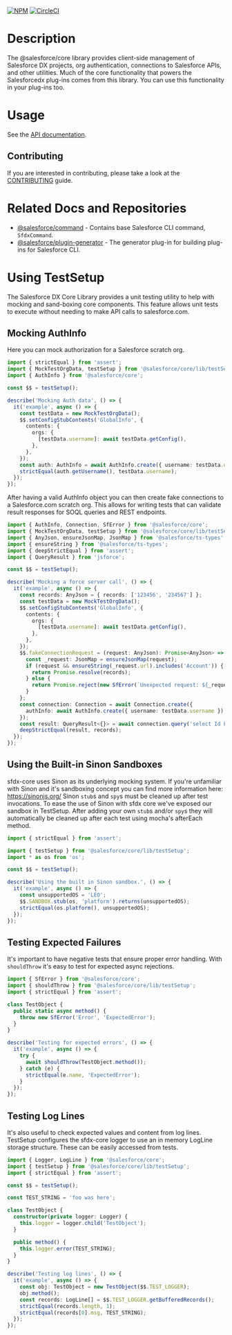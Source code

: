 [![NPM](https://img.shields.io/npm/v/@salesforce/core.svg)](https://www.npmjs.com/package/@salesforce/core)
[![CircleCI](https://circleci.com/gh/forcedotcom/sfdx-core.svg?style=svg&circle-token=2377ca31221869e9d13448313620486da80e595f)](https://circleci.com/gh/forcedotcom/sfdx-core)

# Description

The @salesforce/core library provides client-side management of Salesforce DX projects, org authentication, connections to Salesforce APIs, and other utilities. Much of the core functionality that powers the Salesforcedx plug-ins comes from this library. You can use this functionality in your plug-ins too.

# Usage

See the [API documentation](https://forcedotcom.github.io/sfdx-core/).

## Contributing

If you are interested in contributing, please take a look at the [CONTRIBUTING](CONTRIBUTING.md) guide.

# Related Docs and Repositories

- [@salesforce/command](https://github.com/forcedotcom/cli-packages/tree/main/packages/command) - Contains base Salesforce CLI command, `SfdxCommand`.
- [@salesforce/plugin-generator](https://github.com/forcedotcom/sfdx-plugin-generate) - The generator plug-in for building plug-ins for Salesforce CLI.

# Using TestSetup

The Salesforce DX Core Library provides a unit testing utility to help with mocking and sand-boxing core components. This feature allows unit tests to execute without needing to make API calls to salesforce.com.

## Mocking AuthInfo

Here you can mock authorization for a Salesforce scratch org.

```typescript
import { strictEqual } from 'assert';
import { MockTestOrgData, testSetup } from '@salesforce/core/lib/testSetup';
import { AuthInfo } from '@salesforce/core';

const $$ = testSetup();

describe('Mocking Auth data', () => {
  it('example', async () => {
    const testData = new MockTestOrgData();
    $$.setConfigStubContents('GlobalInfo', {
      contents: {
        orgs: {
          [testData.username]: await testData.getConfig(),
        },
      },
    });
    const auth: AuthInfo = await AuthInfo.create({ username: testData.username });
    strictEqual(auth.getUsername(), testData.username);
  });
});
```

After having a valid AuthInfo object you can then create fake connections to a Salesforce.com scratch org. This allows for writing tests that can validate result responses for SOQL queries and REST endpoints.

```typescript
import { AuthInfo, Connection, SfError } from '@salesforce/core';
import { MockTestOrgData, testSetup } from '@salesforce/core/lib/testSetup';
import { AnyJson, ensureJsonMap, JsonMap } from '@salesforce/ts-types';
import { ensureString } from '@salesforce/ts-types';
import { deepStrictEqual } from 'assert';
import { QueryResult } from 'jsforce';

const $$ = testSetup();

describe('Mocking a force server call', () => {
  it('example', async () => {
    const records: AnyJson = { records: ['123456', '234567'] };
    const testData = new MockTestOrgData();
    $$.setConfigStubContents('GlobalInfo', {
      contents: {
        orgs: {
          [testData.username]: await testData.getConfig(),
        },
      },
    });
    $$.fakeConnectionRequest = (request: AnyJson): Promise<AnyJson> => {
      const _request: JsonMap = ensureJsonMap(request);
      if (request && ensureString(_request.url).includes('Account')) {
        return Promise.resolve(records);
      } else {
        return Promise.reject(new SfError(`Unexpected request: ${_request.url}`));
      }
    };
    const connection: Connection = await Connection.create({
      authInfo: await AuthInfo.create({ username: testData.username }),
    });
    const result: QueryResult<{}> = await connection.query('select Id From Account');
    deepStrictEqual(result, records);
  });
});
```

## Using the Built-in Sinon Sandboxes

sfdx-core uses Sinon as its underlying mocking system. If you're unfamiliar with Sinon and it's sandboxing concept you can find more information here:
https://sinonjs.org/
Sinon `stub`s and `spy`s must be cleaned up after test invocations. To ease the use of Sinon with sfdx core we've exposed our sandbox in TestSetup. After adding your own `stub`s and/or `spy`s they will automatically be cleaned up after each test using mocha's afterEach method.

```typescript
import { strictEqual } from 'assert';

import { testSetup } from '@salesforce/core/lib/testSetup';
import * as os from 'os';

const $$ = testSetup();

describe('Using the built in Sinon sandbox.', () => {
  it('example', async () => {
    const unsupportedOS = 'LEO';
    $$.SANDBOX.stub(os, 'platform').returns(unsupportedOS);
    strictEqual(os.platform(), unsupportedOS);
  });
});
```

## Testing Expected Failures

It's important to have negative tests that ensure proper error handling. With `shouldThrow` it's easy to test for expected async rejections.

```typescript
import { SfError } from '@salesforce/core';
import { shouldThrow } from '@salesforce/core/lib/testSetup';
import { strictEqual } from 'assert';

class TestObject {
  public static async method() {
    throw new SfError('Error', 'ExpectedError');
  }
}

describe('Testing for expected errors', () => {
  it('example', async () => {
    try {
      await shouldThrow(TestObject.method());
    } catch (e) {
      strictEqual(e.name, 'ExpectedError');
    }
  });
});
```

## Testing Log Lines

It's also useful to check expected values and content from log lines. TestSetup configures the sfdx-core logger to use an in memory LogLine storage structure. These can be easily accessed from tests.

```typescript
import { Logger, LogLine } from '@salesforce/core';
import { testSetup } from '@salesforce/core/lib/testSetup';
import { strictEqual } from 'assert';

const $$ = testSetup();

const TEST_STRING = 'foo was here';

class TestObject {
  constructor(private logger: Logger) {
    this.logger = logger.child('TestObject');
  }

  public method() {
    this.logger.error(TEST_STRING);
  }
}

describe('Testing log lines', () => {
  it('example', async () => {
    const obj: TestObject = new TestObject($$.TEST_LOGGER);
    obj.method();
    const records: LogLine[] = $$.TEST_LOGGER.getBufferedRecords();
    strictEqual(records.length, 1);
    strictEqual(records[0].msg, TEST_STRING);
  });
});
```
